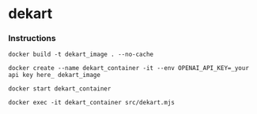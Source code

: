 # dekart

### Instructions

```
docker build -t dekart_image . --no-cache
```
```
docker create --name dekart_container -it --env OPENAI_API_KEY=_your api key here_ dekart_image
```
```
docker start dekart_container
```
```
docker exec -it dekart_container src/dekart.mjs
```
